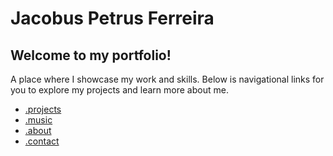 # Jacobus Petrus Ferreira

## Welcome to my portfolio!

A place where I showcase my work and skills.
Below is navigational links for you to explore my projects and learn more about me.

- [.projects](/github)
- [.music](/music)
- [.about](/about)
- [.contact](/contact)
